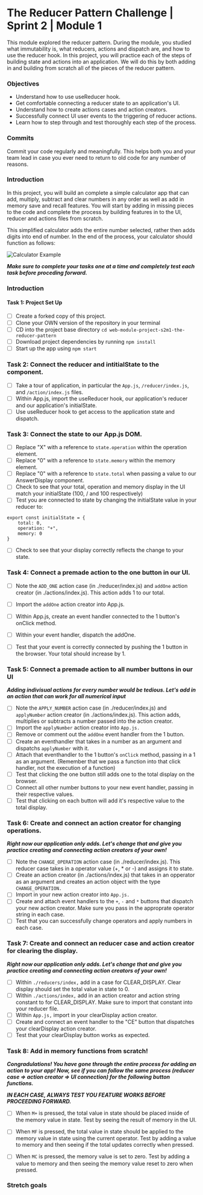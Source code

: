 # The Reducer Pattern Challenge | Sprint 2 | Module 1 

This module explored the reducer pattern. During the module, you studied what immutability is, what reducers, actions and dispatch are, and how to use the reducer hook. In this project, you will practice each of the steps of building state and actions into an application. We will do this by both adding in and building from scratch all of the pieces of the reducer pattern.

### Objectives
- Understand how to use useReducer hook.
- Get comfortable connecting a reducer state to an application's UI.
- Understand how to create actions cases and action creators.
- Successfully connect UI user events to the triggering of reducer actions.
- Learn how to step through and test thoroughly each step of the process.

### Commits
Commit your code regularly and meaningfully. This helps both you and your team lead in case you ever need to return to old code for any number of reasons.


### Introduction
In this project, you will build an complete a simple calculator app that can add, multiply, subtract and clear numbers in any order as well as add in memory save and recall features. You will start by adding in missing pieces to the code and complete the process by building features in to the UI, reducer and actions files from scratch.

This simplified calculator adds the entire number selected, rather then adds digits into end of number. In the end of the process, your calculator should function as follows:

![Calculator Example](project-goals.gif)

***Make sure to complete your tasks one at a time and completely test each task before proceding forward.***

### Introduction
#### Task 1: Project Set Up
- [ ] Create a forked copy of this project.
- [ ] Clone your OWN version of the repository in your terminal
- [ ] CD into the project base directory `cd web-module-project-s2m1-the-reducer-pattern`
- [ ] Download project dependencies by running `npm install`
- [ ] Start up the app using `npm start`

### Task 2: Connect the reducer and intitialState to the component.
- [ ] Take a tour of application, in particular the `App.js`, `/reducer/index.js`, and `/action/index.js` files.
- [ ] Within App.js, import the useReducer hook, our application's reducer and our application's initialState.
- [ ] Use useReducer hook to get access to the application state and dispatch.

### Task 3: Connect the state to our App.js DOM.
- [ ] Replace "X" with a reference to `state.operation` within the operation element.
- [ ] Replace "0" with a reference to `state.memory` within the memory element.
- [ ] Replace "0" with a reference to `state.total` when passing a value to our AnswerDisplay component.
- [ ] Check to see that your total, operation and memory display in the UI match your initialState (100, / and 100 respectively)
- [ ] Test you are connected to state by changing the initialState value in your reducer to:
```
export const initialState = {
    total: 0,
    operation: "+",
    memory: 0
}
```
- [ ] Check to see that your display correctly reflects the change to your state.

### Task 4: Connect a premade action to the one button in our UI.
- [ ] Note the `ADD_ONE` action case (in ./reducer/index.js) and `addOne` action creator (in ./actions/index.js). This action adds 1 to our total.
- [ ] Import the `addOne` action creator into App.js.
- [ ] Within App.js, create an event handler connected to the 1 button's onClick method.
- [ ] Within your event handler, dispatch the addOne.
- [ ] Test that your event is correctly connected by pushing the 1 button in the browser. Your total should increase by 1.


### Task 5: Connect a premade action to all number buttons in our UI
***Adding indivisual actions for every number would be tedious. Let's add in an action that can work for all numerical input***
- [ ] Note the `APPLY_NUMBER` action case (in ./reducer/index.js) and `applyNumber` action creator (in ./actions/index.js). This action adds, multiplies or subtracts a number passed into the action creator.
- [ ] Import the `applyNumber` action creator into `App.js.`
- [ ] Remove or comment out the `addOne` event handler from the 1 button.
- [ ] Create an eventhandler that takes in a number as an argument and dispatchs `applyNumber` with it.
- [ ] Attach that eventhandler to the 1 button's `onClick` method, passing in a 1 as an argument. (Remember that we pass a function into that click handler, not the execution of a function)
- [ ] Test that clicking the one button still adds one to the total display on the browser.
- [ ] Connect all other number buttons to your new event handler, passing in their respective values.
- [ ] Test that clicking on each button will add it's respective value to the total display.

### Task 6: Create and connect an action creator for changing operations.
***Right now our application only adds. Let's change that and give you practice creating and connecting action creators of your own!***
- [ ] Note the `CHANGE_OPERATION` action case (in ./reducer/index.js). This reducer case takes in a operator value (+, * or -) and assigns it to state.
- [ ] Create an action creator (in ./actions/index.js) that takes in an opperator as an argument and creates an action object with the type `CHANGE_OPERATION.`
- [ ] Import in your new action creator into `App.js.`
- [ ] Create and attach event handlers to the `+`, `-` and `*` buttons that dispatch your new action creator. Make sure you pass in the approprate operator string in each case.
- [ ] Test that you can successfully change operators and apply numbers in each case.

### Task 7: Create and connect an reducer case and action creator for clearing the display.
***Right now our application only adds. Let's change that and give you practice creating and connecting action creators of your own!***
- [ ] Within `./reducers/index,` add in a case for CLEAR_DISPLAY. Clear display should set the total value in state to 0.
- [ ] Within `./actions/index,` add in an action creator and action string constant to for CLEAR_DISPLAY. Make sure to import that constant into your reducer file.
- [ ] Within `App.js,` import in your clearDisplay action creator.
- [ ] Create and connect an event handler to the "CE" button that dispatches your clearDisplay action creator.
- [ ] Test that your clearDisplay button works as expected.

### Task 8: Add in memory functions from scratch!
***Congradulations! You have gone through the entire process for adding an action to your app! Now, see if you can follow the same process (reducer case => action creator => UI connection) for the following button functions.***

***IN EACH CASE, ALWAYS TEST YOU FEATURE WORKS BEFORE PROCEEDING FORWARD.***

- [ ] When `M+` is pressed, the total value in state should be placed inside of the memory value in state. Test by seeing the result of memory in the UI.

- [ ] When `MF` is pressed, the total value in state should be applied to the memory value in state using the current operator. Test by adding a value to memory and then seeing if the total updates correctly when pressed.

- [ ] When `MC` is pressed, the memory value is set to zero. Test by adding a value to memory and then seeing the memory value reset to zero when pressed.


### Stretch goals
